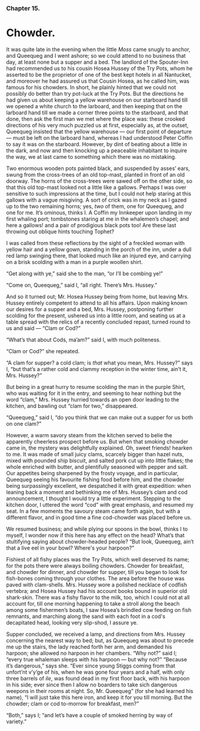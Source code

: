 ### Chapter 15.

# Chowder.

It was quite late in the evening when the little _Moss_ came snugly to anchor,
and Queequeg and I went ashore; so we could attend to no business that day, at
least none but a supper and a bed. The landlord of the Spouter-Inn had
recommended us to his cousin Hosea Hussey of the Try Pots, whom he asserted to
be the proprietor of one of the best kept hotels in all Nantucket, and moreover
he had assured us that Cousin Hosea, as he called him, was famous for his
chowders. In short, he plainly hinted that we could not possibly do better than
try pot-luck at the Try Pots. But the directions he had given us about keeping
a yellow warehouse on our starboard hand till we opened a white church to the
larboard, and then keeping that on the larboard hand till we made a corner
three points to the starboard, and that done, then ask the first man we met
where the place was: these crooked directions of his very much puzzled us at
first, especially as, at the outset, Queequeg insisted that the yellow
warehouse — our first point of departure — must be left on the larboard hand,
whereas I had understood Peter Coffin to say it was on the starboard. However,
by dint of beating about a little in the dark, and now and then knocking up a
peaceable inhabitant to inquire the way, we at last came to something which
there was no mistaking.

Two enormous wooden pots painted black, and suspended by asses’ ears, swung
from the cross-trees of an old top-mast, planted in front of an old doorway.
The horns of the cross-trees were sawed off on the other side, so that this old
top-mast looked not a little like a gallows. Perhaps I was over sensitive to
such impressions at the time, but I could not help staring at this gallows with
a vague misgiving. A sort of crick was in my neck as I gazed up to the two
remaining horns; yes, _two_ of them, one for Queequeg, and one for me. It’s
ominous, thinks I. A Coffin my Innkeeper upon landing in my first whaling port;
tombstones staring at me in the whalemen’s chapel; and here a gallows! and a
pair of prodigious black pots too! Are these last throwing out oblique hints
touching Tophet?

I was called from these reflections by the sight of a freckled woman with
yellow hair and a yellow gown, standing in the porch of the inn, under a dull
red lamp swinging there, that looked much like an injured eye, and carrying on
a brisk scolding with a man in a purple woollen shirt.

“Get along with ye,” said she to the man, “or I’ll be combing ye!”

“Come on, Queequeg,” said I, “all right. There’s Mrs. Hussey.”

And so it turned out; Mr. Hosea Hussey being from home, but leaving Mrs. Hussey
entirely competent to attend to all his affairs. Upon making known our desires
for a supper and a bed, Mrs. Hussey, postponing further scolding for the
present, ushered us into a little room, and seating us at a table spread with
the relics of a recently concluded repast, turned round to us and said — “Clam
or Cod?”

“What’s that about Cods, ma’am?” said I, with much politeness.

“Clam or Cod?” she repeated.

“A clam for supper? a cold clam; is _that_ what you mean, Mrs. Hussey?” says I,
“but that’s a rather cold and clammy reception in the winter time, ain’t it,
Mrs. Hussey?”

But being in a great hurry to resume scolding the man in the purple Shirt, who
was waiting for it in the entry, and seeming to hear nothing but the word
“clam,” Mrs. Hussey hurried towards an open door leading to the kitchen, and
bawling out “clam for two,” disappeared.

“Queequeg,” said I, “do you think that we can make out a supper for us both on
one clam?”

However, a warm savory steam from the kitchen served to belie the apparently
cheerless prospect before us. But when that smoking chowder came in, the
mystery was delightfully explained. Oh, sweet friends! hearken to me. It was
made of small juicy clams, scarcely bigger than hazel nuts, mixed with pounded
ship biscuit, and salted pork cut up into little flakes; the whole enriched
with butter, and plentifully seasoned with pepper and salt. Our appetites being
sharpened by the frosty voyage, and in particular, Queequeg seeing his
favourite fishing food before him, and the chowder being surpassingly
excellent, we despatched it with great expedition: when leaning back a moment
and bethinking me of Mrs. Hussey’s clam and cod announcement, I thought I would
try a little experiment. Stepping to the kitchen door, I uttered the word “cod”
with great emphasis, and resumed my seat. In a few moments the savoury steam
came forth again, but with a different flavor, and in good time a fine
cod-chowder was placed before us.

We resumed business; and while plying our spoons in the bowl, thinks I to
myself, I wonder now if this here has any effect on the head? What’s that
stultifying saying about chowder-headed people? “But look, Queequeg, ain’t that
a live eel in your bowl? Where's your harpoon?”

Fishiest of all fishy places was the Try Pots, which well deserved its name;
for the pots there were always boiling chowders. Chowder for breakfast, and
chowder for dinner, and chowder for supper, till you began to look for
fish-bones coming through your clothes. The area before the house was paved
with clam-shells. Mrs. Hussey wore a polished necklace of codfish vertebra; and
Hosea Hussey had his account books bound in superior old shark-skin. There was
a fishy flavor to the milk, too, which I could not at all account for, till one
morning happening to take a stroll along the beach among some fishermen’s
boats, I saw Hosea’s brindled cow feeding on fish remnants, and marching along
the sand with each foot in a cod's decapitated head, looking very slip-shod, I
assure ye.

Supper concluded, we received a lamp, and directions from Mrs. Hussey
concerning the nearest way to bed; but, as Queequeg was about to precede me up
the stairs, the lady reached forth her arm, and demanded his harpoon; she
allowed no harpoon in her chambers. “Why not?” said I; “every true whaleman
sleeps with his harpoon — but why not?” “Because it’s dangerous,” says she.
“Ever since young Stiggs coming from that unfort’nt v’y’ge of his, when he was
gone four years and a half, with only three barrels of _ile_, was found dead in
my first floor back, with his harpoon in his side; ever since then I allow no
boarders to take sich dangerous weepons in their rooms at night. So, Mr.
Queequeg” (for she had learned his name), “I will just take this here iron, and
keep it for you till morning. But the chowder; clam or cod to-morrow for
breakfast, men?”

“Both,” says I; “and let’s have a couple of smoked herring by way of variety.”
